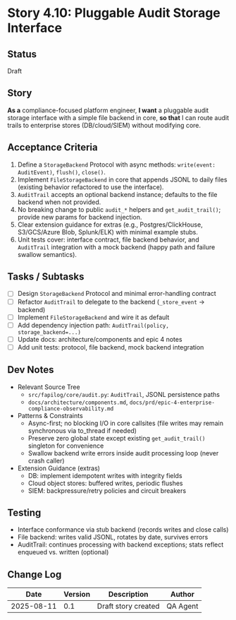 # Story 4.10: Pluggable Audit Storage Interface

## Status
Draft

## Story
**As a** compliance-focused platform engineer,
**I want** a pluggable audit storage interface with a simple file backend in core,
**so that** I can route audit trails to enterprise stores (DB/cloud/SIEM) without modifying core.

## Acceptance Criteria
1. Define a `StorageBackend` Protocol with async methods: `write(event: AuditEvent)`, `flush()`, `close()`.
2. Implement `FileStorageBackend` in core that appends JSONL to daily files (existing behavior refactored to use the interface).
3. `AuditTrail` accepts an optional backend instance; defaults to the file backend when not provided.
4. No breaking change to public `audit_*` helpers and `get_audit_trail()`; provide new params for backend injection.
5. Clear extension guidance for extras (e.g., Postgres/ClickHouse, S3/GCS/Azure Blob, Splunk/ELK) with minimal example stubs.
6. Unit tests cover: interface contract, file backend behavior, and `AuditTrail` integration with a mock backend (happy path and failure swallow semantics).

## Tasks / Subtasks
- [ ] Design `StorageBackend` Protocol and minimal error-handling contract
- [ ] Refactor `AuditTrail` to delegate to the backend (`_store_event` → backend)
- [ ] Implement `FileStorageBackend` and wire it as default
- [ ] Add dependency injection path: `AuditTrail(policy, storage_backend=...)`
- [ ] Update docs: architecture/components and epic 4 notes
- [ ] Add unit tests: protocol, file backend, mock backend integration

## Dev Notes
- Relevant Source Tree
  - `src/fapilog/core/audit.py`: `AuditTrail`, JSONL persistence paths
  - `docs/architecture/components.md`, `docs/prd/epic-4-enterprise-compliance-observability.md`
- Patterns & Constraints
  - Async-first; no blocking I/O in core callsites (file writes may remain synchronous via to_thread if needed)
  - Preserve zero global state except existing `get_audit_trail()` singleton for convenience
  - Swallow backend write errors inside audit processing loop (never crash caller)
- Extension Guidance (extras)
  - DB: implement idempotent writes with integrity fields
  - Cloud object stores: buffered writes, periodic flushes
  - SIEM: backpressure/retry policies and circuit breakers

## Testing
- Interface conformance via stub backend (records writes and close calls)
- File backend: writes valid JSONL, rotates by date, survives errors
- AuditTrail: continues processing with backend exceptions; stats reflect enqueued vs. written (optional)

## Change Log
| Date | Version | Description | Author |
| ---- | ------- | ----------- | ------ |
| 2025-08-11 | 0.1 | Draft story created | QA Agent |


